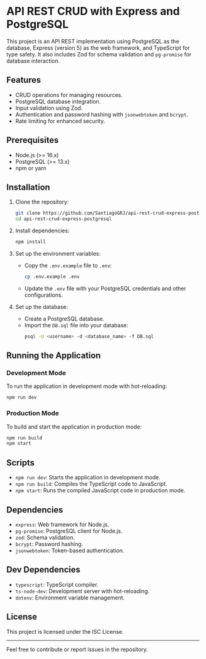 # API REST CRUD with Express and PostgreSQL

This project is an API REST implementation using PostgreSQL as the database, Express (version 5) as the web framework, and TypeScript for type safety. It also includes Zod for schema validation and `pg-promise` for database interaction.

## Features
- CRUD operations for managing resources.
- PostgreSQL database integration.
- Input validation using Zod.
- Authentication and password hashing with `jsonwebtoken` and `bcrypt`.
- Rate limiting for enhanced security.

## Prerequisites
- Node.js (>= 16.x)
- PostgreSQL (>= 13.x)
- npm or yarn

## Installation

1. Clone the repository:
   ```bash
   git clone https://github.com/SantiagoGRJ/api-rest-crud-express-postgresql.git
   cd api-rest-crud-express-postgresql
   ```

2. Install dependencies:
   ```bash
   npm install
   ```

3. Set up the environment variables:
   - Copy the `.env.example` file to `.env`:
     ```bash
     cp .env.example .env
     ```
   - Update the `.env` file with your PostgreSQL credentials and other configurations.

4. Set up the database:
   - Create a PostgreSQL database.
   - Import the `DB.sql` file into your database:
     ```bash
     psql -U <username> -d <database_name> -f DB.sql
     ```

## Running the Application

### Development Mode
To run the application in development mode with hot-reloading:
```bash
npm run dev
```

### Production Mode
To build and start the application in production mode:
```bash
npm run build
npm start
```

## Scripts
- `npm run dev`: Starts the application in development mode.
- `npm run build`: Compiles the TypeScript code to JavaScript.
- `npm start`: Runs the compiled JavaScript code in production mode.

## Dependencies
- `express`: Web framework for Node.js.
- `pg-promise`: PostgreSQL client for Node.js.
- `zod`: Schema validation.
- `bcrypt`: Password hashing.
- `jsonwebtoken`: Token-based authentication.

## Dev Dependencies
- `typescript`: TypeScript compiler.
- `ts-node-dev`: Development server with hot-reloading.
- `dotenv`: Environment variable management.

## License
This project is licensed under the ISC License.

---

Feel free to contribute or report issues in the repository.